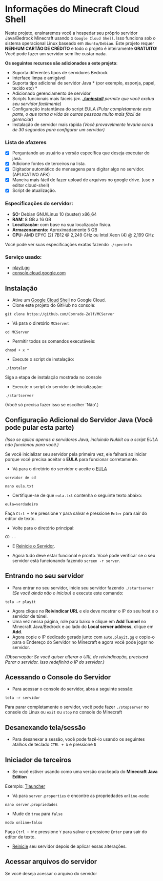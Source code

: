 # Informações do Minecraft Cloud Shell

Neste projeto, ensinaremos você a hospedar seu próprio servidor Java/Bedrock Minecraft usando o `Google Cloud Shell`. Isso funciona sob o sistema operacional Linux baseado em `Ubuntu/Debian`. Este projeto requer **NENHUM CARTÃO DE CRÉDITO** e todo o projeto é inteiramente **GRATUITO**! Você pode fazer um servidor sem lhe custar nada.

**Os seguintes recursos são adicionados a este projeto:**
- Suporta diferentes tipos de servidores Bedrock
- Interface limpa e amigável
- Suporta tipo adicional de servidor Java * (por exemplo, esponja, papel, tecido etc) *
- Adicionado gerenciamento de servidor
- Scripts funcionais mais fáceis *(ex. [**./uninstall**](https://github.com/Comrade-Zolf/MCServer/blob/main/README.md#uninstallremove-the-server) permite que você exclua seu servidor facilmente)*
- Configuração instantânea do script EULA *(Pular completamente esta parte, o que torna a vida de outras pessoas muito mais fácil de gerenciar)*
- Instalação de servidor mais rápida *(Você provavelmente levaria cerca de 30 segundos para configurar um servidor)*


### Lista de afazeres
- [x] Perguntando ao usuário a versão específica que deseja executar do java.
- [x] Adicione fontes de terceiros na lista.
- [x] Digitador automático de mensagens para digitar algo no servidor. (APLICATIVO AFK)
- [x] Maneira mais fácil de fazer upload de arquivos no google drive. (use o editor cloud-shell)
- [x] Script de atualização.
### Especificações do servidor:
- **SO:** Debian GNU/Linux 10 (buster) x86_64
- **RAM:** 8 GB a 16 GB
- **Localização:** com base na sua localização física.
- **Armazenamento:** Aproximadamente 5 GB
- **CPU:** AMD EPYC (2) 7B12 @ 2,249 GHz ou Intel Xeon (4) @ 2,199 GHz

Você pode ver suas especificações exatas fazendo `./specinfo`

### Serviço usado:
- [playit.gg](https://playit.gg)
- [console.cloud.google.com](https://console.cloud.google.com)

## Instalação
* Ative um [Google Cloud Shell](https://console.cloud.google.com/) no Google Cloud.
* Clone este projeto do GitHub no console:
```
git clone https://github.com/Comrade-Zolf/MCServer
```
* Vá para o diretório `MCServer`:
```
cd MCServer
```
* Permitir todos os comandos executáveis:
```
chmod + x *
```
* Execute o script de instalação:
```
./instalar
```
Siga a etapa de instalação mostrada no console
* Execute o script do servidor de inicialização:
```
./startserver
```
(Você só precisa fazer isso se escolher 'Não'.)

## Configuração Adicional do Servidor Java (Você pode pular esta parte)
*(Isso se aplica apenas a servidores Java, incluindo Nukkit ou o script EULA não funcionou para você.)*

Se você inicializar seu servidor pela primeira vez, ele falhará ao iniciar porque você precisa aceitar o **EULA** para funcionar corretamente.

* Vá para o diretório do servidor e aceite o [EULA](https://www.minecraft.net/en-us/eula)
```
servidor de cd
```
```
nano eula.txt
```
* Certifique-se de que `eula.txt` contenha o seguinte texto abaixo:
```
eula=verdadeiro
```
Faça `Ctrl + W` e pressione `Y` para salvar e pressione `Enter` para sair do editor de texto.
* Volte para o diretório principal:
```
CD ..
```
- E [Reinicie o Servidor](https://github.com/Comrade-Zolf/MCServer/blob/main/README.md#restarting-your-server).
* Agora tudo deve estar funcional e pronto. Você pode verificar se o seu servidor está funcionando fazendo `screen -r server`.
## Entrando no seu servidor
* Para entrar no seu servidor, inicie seu servidor fazendo `./startserver` *(Se você ainda não o iniciou)* e execute este comando:
```
tela -r playit
```
- Agora clique no **Reivindicar URL** e ele deve mostrar o IP do seu host e o servidor de túnel.
- Uma vez nessa página, role para baixo e clique em **Add Tunnel** no Minecraft Java/Bedrock e ao lado do **Local server address**, clique em **Add**.
- Agora copie o IP dedicado gerado junto com `auto.playit.gg` e copie-o para o Endereço do Servidor no Minecraft e agora você pode jogar no servidor.

*(Observação: Se você quiser alterar o URL de reivindicação, precisará Parar o servidor. Isso redefinirá o IP do servidor.)*

## Acessando o Console do Servidor
* Para acessar o console do servidor, abra a seguinte sessão:
```
tela -r servidor
```
Para parar completamente o servidor, você pode fazer `./stopserver` no console do Linux ou `exit` ou `stop` no console do Minecraft

## Desanexando tela/sessão
* Para desanexar a sessão, você pode fazê-lo usando os seguintes atalhos de teclado
`CTRL + A` e pressione `D`

## Iniciador de terceiros
* Se você estiver usando como uma versão crackeada do **Minecraft Java Edition**

Exemplo: [Tlauncher](https://tlauncher.org/en/)

- Vá para `server.properties` e encontre as propriedades `online-mode`:
```
nano server.propriedades
```
- Mude de `true` para `false`
```
modo online=falso
```
Faça `Ctrl + W` e pressione `Y` para salvar e pressione `Enter` para sair do editor de texto.

- [Reinicie](https://github.com/Comrade-Zolf/MCServer/blob/main/README.md#restarting-your-server) seu servidor depois de aplicar essas alterações.

## Acessar arquivos do servidor
Se você deseja acessar o arquivo do servidor